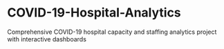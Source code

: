 # COVID-19-Hospital-Analytics
Comprehensive COVID-19 hospital capacity and staffing analytics project with interactive dashboards
